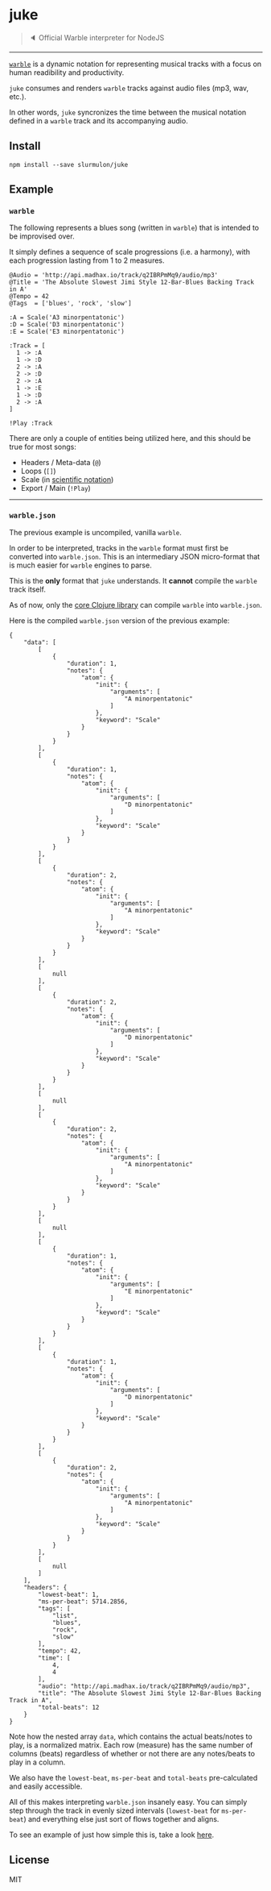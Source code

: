 # juke
> :speaker: Official Warble interpreter for NodeJS
---

[`warble`](https://github.com/slurmulon/warble) is a dynamic notation for representing musical tracks with a focus on human readibility and productivity.

`juke` consumes and renders `warble` tracks against audio files (mp3, wav, etc.).

In other words, `juke` syncronizes the time between the musical notation defined in a `warble` track and its accompanying audio.

## Install

`npm install --save slurmulon/juke`

## Example

### `warble`

The following represents a blues song (written in `warble`) that is intended to be improvised over.

It simply defines a sequence of scale progressions (i.e. a harmony), with each progression lasting from 1 to 2 measures.

```
@Audio = 'http://api.madhax.io/track/q2IBRPmMq9/audio/mp3'
@Title = 'The Absolute Slowest Jimi Style 12-Bar-Blues Backing Track in A'
@Tempo = 42
@Tags  = ['blues', 'rock', 'slow']

:A = Scale('A3 minorpentatonic')
:D = Scale('D3 minorpentatonic')
:E = Scale('E3 minorpentatonic')

:Track = [
  1 -> :A
  1 -> :D
  2 -> :A
  2 -> :D
  2 -> :A
  1 -> :E
  1 -> :D
  2 -> :A
]

!Play :Track
```

There are only a couple of entities being utilized here, and this should be true for most songs:

- Headers / Meta-data (`@`)
- Loops (`[]`)
- Scale (in [scientific notation](https://en.wikipedia.org/wiki/Scientific_pitch_notation))
- Export / Main (`!Play`)

---

### `warble.json`

The previous example is uncompiled, vanilla `warble`.

In order to be interpreted, tracks in the `warble` format must first be converted into `warble.json`. This is an intermediary JSON micro-format that is much easier for `warble` engines to parse.

This is the **only** format that `juke` understands. It **cannot** compile the `warble` track itself.

As of now, only the [core Clojure library](https://github.com/slurmulon/warble#usage) can compile `warble` into `warble.json`.

Here is the compiled `warble.json` version of the previous example:

```
{
    "data": [
        [
            {
                "duration": 1,
                "notes": {
                    "atom": {
                        "init": {
                            "arguments": [
                                "A minorpentatonic"
                            ]
                        },
                        "keyword": "Scale"
                    }
                }
            }
        ],
        [
            {
                "duration": 1,
                "notes": {
                    "atom": {
                        "init": {
                            "arguments": [
                                "D minorpentatonic"
                            ]
                        },
                        "keyword": "Scale"
                    }
                }
            }
        ],
        [
            {
                "duration": 2,
                "notes": {
                    "atom": {
                        "init": {
                            "arguments": [
                                "A minorpentatonic"
                            ]
                        },
                        "keyword": "Scale"
                    }
                }
            }
        ],
        [
            null
        ],
        [
            {
                "duration": 2,
                "notes": {
                    "atom": {
                        "init": {
                            "arguments": [
                                "D minorpentatonic"
                            ]
                        },
                        "keyword": "Scale"
                    }
                }
            }
        ],
        [
            null
        ],
        [
            {
                "duration": 2,
                "notes": {
                    "atom": {
                        "init": {
                            "arguments": [
                                "A minorpentatonic"
                            ]
                        },
                        "keyword": "Scale"
                    }
                }
            }
        ],
        [
            null
        ],
        [
            {
                "duration": 1,
                "notes": {
                    "atom": {
                        "init": {
                            "arguments": [
                                "E minorpentatonic"
                            ]
                        },
                        "keyword": "Scale"
                    }
                }
            }
        ],
        [
            {
                "duration": 1,
                "notes": {
                    "atom": {
                        "init": {
                            "arguments": [
                                "D minorpentatonic"
                            ]
                        },
                        "keyword": "Scale"
                    }
                }
            }
        ],
        [
            {
                "duration": 2,
                "notes": {
                    "atom": {
                        "init": {
                            "arguments": [
                                "A minorpentatonic"
                            ]
                        },
                        "keyword": "Scale"
                    }
                }
            }
        ],
        [
            null
        ]
    ],
    "headers": {
        "lowest-beat": 1,
        "ms-per-beat": 5714.2856,
        "tags": [
            "list",
            "blues",
            "rock",
            "slow"
        ],
        "tempo": 42,
        "time": [
            4,
            4
        ],
        "audio": "http://api.madhax.io/track/q2IBRPmMq9/audio/mp3",
        "title": "The Absolute Slowest Jimi Style 12-Bar-Blues Backing Track in A",
        "total-beats": 12
    }
}
```

Note how the nested array `data`, which contains the actual beats/notes to play, is a normalized matrix. Each row (measure) has the same number of columns (beats) regardless of whether or not there are any notes/beats to play in a column.

We also have the `lowest-beat`, `ms-per-beat` and `total-beats` pre-calculated and easily accessible.

All of this makes interpreting `warble.json` insanely easy. You can simply step through the track in evenly sized intervals (`lowest-beat` for `ms-per-beat`) and everything else just sort of flows together and aligns.

To see an example of just how simple this is, take a look [here](https://github.com/slurmulon/juke/blob/master/src/track.js).

## License

MIT
